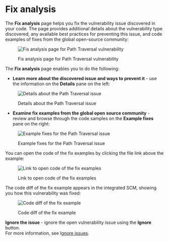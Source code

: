 # Fix analysis

The **Fix analysis** page helps you fix the vulnerability issue discovered in your code. The page provides additional details about the vulnerability type discovered, any available best practices for preventing this issue, and code examples of fixes from the global open-source community:

<figure><img src="../../../../.gitbook/assets/Snyk Code - Results - Issues - Fix analysis page - 2.png" alt="Fis analysis page for Path Traversal vulnerability"><figcaption><p>Fis analysis page for Path Traversal vulnerability</p></figcaption></figure>

The **Fix analysis** page enables you to do the following:

* **Learn more about the discovered issue and ways to prevent it** - use the information on the **Details** pane on the left:

<figure><img src="../../../../.gitbook/assets/Snyk Code - Results - Issues - Fix analysis page - Details pane.png" alt="Details about the Path Traversal issue"><figcaption><p>Details about the Path Traversal issue</p></figcaption></figure>

* **Examine fix examples from the global open source community** - review and browse through the code samples on the **Example fixes** pane on the right:

<figure><img src="../../../../.gitbook/assets/Snyk Code - Results - Issues - Fix analysis page - Examples pane.png" alt="Example fixes for the Path Traversal issue"><figcaption><p>Example fixes for the Path Traversal issue</p></figcaption></figure>

You can open the code of the fix examples by clicking the file link above the example:

<figure><img src="../../../../.gitbook/assets/Snyk Code - Results - Issues - Fix analysis page - Examples pane - link to code.png" alt="Link to open code of the fix examples"><figcaption><p>Link to open code of the fix examples</p></figcaption></figure>

The code diff of the fix example appears in the integrated SCM, showing you how this vulnerability was fixed:

<figure><img src="../../../../.gitbook/assets/Snyk Code - Results - Issues - Fix analysis page - Examples pane - link - code.png" alt="Code diff of the fix example"><figcaption><p>Code diff of the fix example</p></figcaption></figure>

**Ignore the issue** - ignore the open vulnerability issue using the **Ignore** button.\
For more information, see I[gnore issues](../../../find-and-manage-priority-issues/ignore-issues/).
